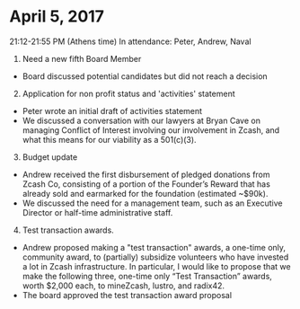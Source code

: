 April 5, 2017
==============================

21:12-21:55 PM (Athens time)
In attendance: Peter, Andrew, Naval

1. Need a new fifth Board Member

- Board discussed potential candidates but did not reach a decision

2. Application for non profit status and 'activities' statement

- Peter wrote an initial draft of activities statement
- We discussed a conversation with our lawyers at Bryan Cave on managing Conflict of Interest involving our involvement in Zcash, and what this means for our viability as a 501(c)(3).

3. Budget update

- Andrew received the first disbursement of pledged donations from Zcash Co, consisting of a portion of the Founder’s Reward that has already sold and earmarked for the foundation (estimated ~$90k).
- We discussed the need for a management team, such as an Executive Director or half-time administrative staff.

4. Test transaction awards.

- Andrew proposed making a "test transaction" awards, a one-time only, community award, to (partially) subsidize volunteers who have invested a lot in Zcash infrastructure. In particular, I would like to propose that we make the following three, one-time only “Test Transaction” awards, worth $2,000 each, to mineZcash, lustro, and radix42.
- The board approved the test transaction award proposal
